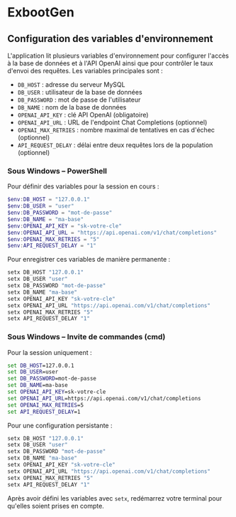 # ExbootGen

## Configuration des variables d'environnement

L'application lit plusieurs variables d'environnement pour configurer l'accès à la base de données et à l'API OpenAI ainsi que pour contrôler le taux d'envoi des requêtes. Les variables principales sont :

- `DB_HOST` : adresse du serveur MySQL
- `DB_USER` : utilisateur de la base de données
- `DB_PASSWORD` : mot de passe de l'utilisateur
- `DB_NAME` : nom de la base de données
- `OPENAI_API_KEY` : clé API OpenAI (obligatoire)
- `OPENAI_API_URL` : URL de l'endpoint Chat Completions (optionnel)
- `OPENAI_MAX_RETRIES` : nombre maximal de tentatives en cas d'échec (optionnel)
- `API_REQUEST_DELAY` : délai entre deux requêtes lors de la population (optionnel)

### Sous Windows – PowerShell
Pour définir des variables pour la session en cours :

```powershell
$env:DB_HOST = "127.0.0.1"
$env:DB_USER = "user"
$env:DB_PASSWORD = "mot-de-passe"
$env:DB_NAME = "ma-base"
$env:OPENAI_API_KEY = "sk-votre-cle"
$env:OPENAI_API_URL = "https://api.openai.com/v1/chat/completions"
$env:OPENAI_MAX_RETRIES = "5"
$env:API_REQUEST_DELAY = "1"
```

Pour enregistrer ces variables de manière permanente :

```powershell
setx DB_HOST "127.0.0.1"
setx DB_USER "user"
setx DB_PASSWORD "mot-de-passe"
setx DB_NAME "ma-base"
setx OPENAI_API_KEY "sk-votre-cle"
setx OPENAI_API_URL "https://api.openai.com/v1/chat/completions"
setx OPENAI_MAX_RETRIES "5"
setx API_REQUEST_DELAY "1"
```

### Sous Windows – Invite de commandes (cmd)
Pour la session uniquement :

```cmd
set DB_HOST=127.0.0.1
set DB_USER=user
set DB_PASSWORD=mot-de-passe
set DB_NAME=ma-base
set OPENAI_API_KEY=sk-votre-cle
set OPENAI_API_URL=https://api.openai.com/v1/chat/completions
set OPENAI_MAX_RETRIES=5
set API_REQUEST_DELAY=1
```

Pour une configuration persistante :

```cmd
setx DB_HOST "127.0.0.1"
setx DB_USER "user"
setx DB_PASSWORD "mot-de-passe"
setx DB_NAME "ma-base"
setx OPENAI_API_KEY "sk-votre-cle"
setx OPENAI_API_URL "https://api.openai.com/v1/chat/completions"
setx OPENAI_MAX_RETRIES "5"
setx API_REQUEST_DELAY "1"
```

Après avoir défini les variables avec `setx`, redémarrez votre terminal pour qu'elles soient prises en compte.
